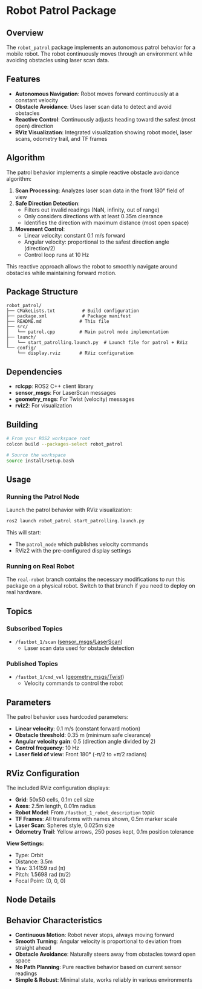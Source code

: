 # Robot Patrol Package

## Overview

The `robot_patrol` package implements an autonomous patrol behavior for a mobile robot. The robot continuously moves through an environment while avoiding obstacles using laser scan data.

## Features

- **Autonomous Navigation**: Robot moves forward continuously at a constant velocity
- **Obstacle Avoidance**: Uses laser scan data to detect and avoid obstacles
- **Reactive Control**: Continuously adjusts heading toward the safest (most open) direction
- **RViz Visualization**: Integrated visualization showing robot model, laser scans, odometry trail, and TF frames

## Algorithm

The patrol behavior implements a simple reactive obstacle avoidance algorithm:

1. **Scan Processing**: Analyzes laser scan data in the front 180° field of view
2. **Safe Direction Detection**:
   - Filters out invalid readings (NaN, infinity, out of range)
   - Only considers directions with at least 0.35m clearance
   - Identifies the direction with maximum distance (most open space)
3. **Movement Control**:
   - Linear velocity: constant 0.1 m/s forward
   - Angular velocity: proportional to the safest direction angle (direction/2)
   - Control loop runs at 10 Hz

This reactive approach allows the robot to smoothly navigate around obstacles while maintaining forward motion.

## Package Structure

```
robot_patrol/
├── CMakeLists.txt          # Build configuration
├── package.xml             # Package manifest
├── README.md              # This file
├── src/
│   └── patrol.cpp         # Main patrol node implementation
├── launch/
│   └── start_patrolling.launch.py  # Launch file for patrol + RViz
└── config/
    └── display.rviz       # RViz configuration
```

## Dependencies

- **rclcpp**: ROS2 C++ client library
- **sensor_msgs**: For LaserScan messages
- **geometry_msgs**: For Twist (velocity) messages
- **rviz2**: For visualization

## Building

```bash
# From your ROS2 workspace root
colcon build --packages-select robot_patrol

# Source the workspace
source install/setup.bash
```

## Usage

### Running the Patrol Node

Launch the patrol behavior with RViz visualization:

```bash
ros2 launch robot_patrol start_patrolling.launch.py
```

This will start:
- The `patrol_node` which publishes velocity commands
- RViz2 with the pre-configured display settings

### Running on Real Robot

The `real-robot` branch contains the necessary modifications to run this package on a physical robot. Switch to that branch if you need to deploy on real hardware.

## Topics

### Subscribed Topics

- `/fastbot_1/scan` ([sensor_msgs/LaserScan](http://docs.ros.org/en/api/sensor_msgs/html/msg/LaserScan.html))
  - Laser scan data used for obstacle detection

### Published Topics

- `/fastbot_1/cmd_vel` ([geometry_msgs/Twist](http://docs.ros.org/en/api/geometry_msgs/html/msg/Twist.html))
  - Velocity commands to control the robot

## Parameters

The patrol behavior uses hardcoded parameters:

- **Linear velocity**: 0.1 m/s (constant forward motion)
- **Obstacle threshold**: 0.35 m (minimum safe clearance)
- **Angular velocity gain**: 0.5 (direction angle divided by 2)
- **Control frequency**: 10 Hz
- **Laser field of view**: Front 180° (-π/2 to +π/2 radians)

## RViz Configuration

The included RViz configuration displays:

- **Grid**: 50x50 cells, 0.1m cell size
- **Axes**: 2.5m length, 0.01m radius
- **Robot Model**: From `/fastbot_1_robot_description` topic
- **TF Frames**: All transforms with names shown, 0.5m marker scale
- **Laser Scan**: Spheres style, 0.025m size
- **Odometry Trail**: Yellow arrows, 250 poses kept, 0.1m position tolerance

**View Settings:**
- Type: Orbit
- Distance: 3.5m
- Yaw: 3.14159 rad (π)
- Pitch: 1.5698 rad (π/2)
- Focal Point: (0, 0, 0)

## Node Details

## Behavior Characteristics

- **Continuous Motion**: Robot never stops, always moving forward
- **Smooth Turning**: Angular velocity is proportional to deviation from straight ahead
- **Obstacle Avoidance**: Naturally steers away from obstacles toward open space
- **No Path Planning**: Pure reactive behavior based on current sensor readings
- **Simple & Robust**: Minimal state, works reliably in various environments
